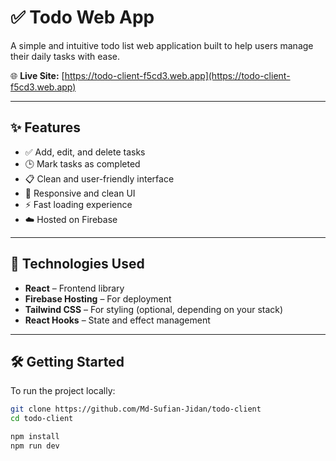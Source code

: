 # ✅ Todo Web App

A simple and intuitive todo list web application built to help users manage their daily tasks with ease.

🌐 **Live Site:** [https://todo-client-f5cd3.web.app](https://todo-client-f5cd3.web.app)

---

## ✨ Features

- ✅ Add, edit, and delete tasks
- 🕒 Mark tasks as completed
- 📋 Clean and user-friendly interface
- 🌙 Responsive and clean UI
- ⚡ Fast loading experience
- ☁️ Hosted on Firebase

---

## 🚀 Technologies Used

- **React** – Frontend library
- **Firebase Hosting** – For deployment
- **Tailwind CSS** – For styling (optional, depending on your stack)
- **React Hooks** – State and effect management

---

## 🛠️ Getting Started

To run the project locally:

```bash
git clone https://github.com/Md-Sufian-Jidan/todo-client
cd todo-client

npm install
npm run dev